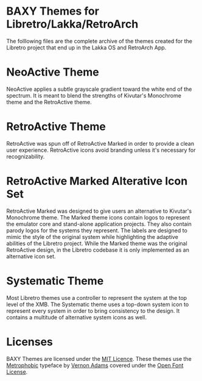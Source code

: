 # BAXY Themes for Libretro/Lakka/RetroArch
The folllowing files are the complete archive of the themes created for the Libretro project that end up in the Lakka OS and RetroArch App.
# NeoActive Theme
NeoActive applies a subtle grayscale gradient toward the white end of the spectrum.  It is meant to blend the strengths of Kivutar's Monochrome theme and the RetroActive theme. 
# RetroActive Theme
RetroActive was spun off of RetroActive Marked in order to provide a clean user experience. RetroActive icons avoid branding unless it's necessary for recognizability.
# RetroActive Marked Alterative Icon Set
RetroActive Marked was designed to give users an alternative to Kivutar's Monochrome theme. The Marked theme icons contain logos to represent the emulator core and stand-alone application projects. They also contain parody logos for the systems they represent. The labels are designed to mimic the style of the original system while highlighting the adaptive abilities of the Libretro project.  While the Marked theme was the original RetroActive design, in the Libretro codebase it is only implemented as an alternative icon set.
# Systematic Theme
Most Libretro themes use a controller to represent the system at the top level of the XMB. The Systematic theme uses a top-down system icon to represent every system in order to bring consistency to the design.  It contains a multitude of alternative system icons as well.
# Licenses
BAXY Themes are licensed under the <a href="https://opensource.org/licenses/MIT">MIT Licence</a>. These themes use the <a href="https://fonts.google.com/specimen/Metrophobic">Metrophobic</a> typeface by <a href="http://sansoxygen.com/">Vernon Adams</a> covered under the <a href="http://scripts.sil.org/cms/scripts/page.php?site_id=nrsi&id=OFL_web">Open Font License</a>.

